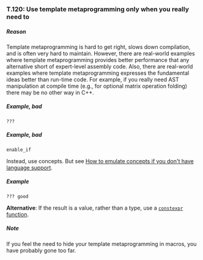 ### <a name="Rt-metameta"></a>T.120: Use template metaprogramming only when you really need to

##### Reason

Template metaprogramming is hard to get right, slows down compilation, and is often very hard to maintain.
However, there are real-world examples where template metaprogramming provides better performance that any alternative short of expert-level assembly code.
Also, there are real-world examples where template metaprogramming expresses the fundamental ideas better than run-time code.
For example, if you really need AST manipulation at compile time (e.g., for optional matrix operation folding) there may be no other way in C++.

##### Example, bad

    ???

##### Example, bad

    enable_if

Instead, use concepts. But see [How to emulate concepts if you don't have language support](I-15-Templates%20and%20generic%20programming-T.121.md#Rt-emulate).

##### Example

    ??? good

**Alternative**: If the result is a value, rather than a type, use a [`constexpr` function](I-15-Templates%20and%20generic%20programming-T.123.md#Rt-fct).

##### Note

If you feel the need to hide your template metaprogramming in macros, you have probably gone too far.

